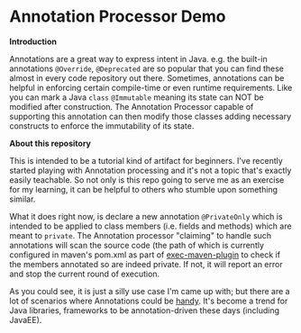 # Annotation Processor Demo

<b>Introduction</b>

Annotations are a great way to express intent in Java. e.g. the built-in annotations `@Override`, `@Deprecated` are so popular that you can find these almost in every code repository out there. Sometimes, annotations can be helpful in enforcing certain compile-time or even runtime requirements. Like you can mark a Java `class` `@Immutable` meaning its state can NOT be modified after construction. The Annotation Processor capable of supporting this annotation can then modify those classes adding necessary constructs to enforce the immutability of its state.

<b>About this repository</b>

This is intended to be a tutorial kind of artifact for beginners. I've recently started playing with Annotation processing and it's not a topic that's exactly easily teachable. So not only is this repo going to serve me as an exercise for my learning, it can be helpful to others who stumble upon something similar. 

What it does right now, is declare a new annotation `@PrivateOnly` which is intended to be applied to class members (i.e. fields and methods) which are meant to `private`. The Annotation processor "claiming" to handle such annotations will scan the source code (the path of which is currently configured in maven's pom.xml as part of [exec-maven-plugin](http://www.mojohaus.org/exec-maven-plugin/usage.html#POM_Configuration) to check if the members annotated so are indeed private. If not, it will report an error and stop the current round of execution.

As you could see, it is just a silly use case I'm came up with; but there are a lot of scenarios where Annotations could be [handy](https://stackoverflow.com/questions/1372876/how-and-where-are-annotations-used-in-java#answer-1918154). It's become a trend for Java libraries, frameworks to be annotation-driven these days (including JavaEE).

